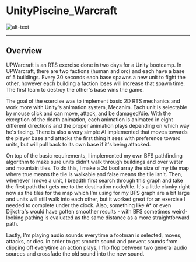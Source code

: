 # UnityPiscine_Warcraft
![alt-text](https://github.com/dylanmpeck/UnityPiscine_Warcraft/blob/master/UPWarcraft.gif)
___
## Overview
UPWarcraft is an RTS exercise done in two days for a Unity bootcamp. In UPWarcraft, there are two factions (human and orc) and each have a base of 5 buildings. Every 30 seconds each base spawns a new unit to fight the other, however each building a faction loses will increase that spawn time. The first team to destroy the other's base wins the game.

The goal of the exercise was to implement basic 2D RTS mechanics and work more with Unity's animation system, Mecanim. Each unit is selectable by mouse click and can move, attack, and be damaged/die. With the exception of the death animation, each animation is animated in eight different directions and the proper animation plays depending on which way he's facing. There is also a very simple AI implemented that moves towards the player base and attacks the first thing it sees with preference toward units, but will pull back to its own base if it's being attacked.

On top of the basic requirements, I implemented my own BFS pathfinding algorithm to make sure units didn't walk through buildings and over water and mountain tiles. To do this, I make a 2d bool array the size of my tile map where true means the tile is walkable and false means the tile isn't. Then, whenever I move a unit, I breadth first search through this graph and take the first path that gets me to the destination node/tile. It's a little clunky right now as the tiles for the map which I'm using for my BFS graph are a bit large and units will still walk into each other, but it worked great for an exercise I needed to complete under the clock. Also, something like A* or even Dijkstra's would have gotten smoother results - with BFS sometimes weird-looking pathing is evaluated as the same distance as a more straightforward path.

Lastly, I'm playing audio sounds everytime a footman is selected, moves, attacks, or dies. In order to get smooth sound and prevent sounds from clipping off everytime an action plays, I flip flop between two general audio sources and crossfade the old sound into the new sound.
